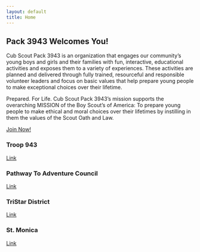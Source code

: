 ```yaml
---
layout: default
title: Home
---
```


## Pack 3943 Welcomes You!

Cub Scout Pack 3943 is an organization that engages our community’s young boys and girls and their families with fun, interactive, educational activities and exposes them to a variety of experiences. These activities are planned and delivered through fully trained, resourceful and responsible volunteer leaders and focus on basic values that help prepare young people to make exceptional choices over their lifetime.

Prepared. For Life.
Cub Scout Pack 3943’s mission supports the overarching MISSION of the Boy Scout’s of America: To prepare young people to make ethical and moral choices over their lifetimes by instilling in them the values of the Scout Oath and Law.

<a class="btn btn-yellow gradient animated tada" href="https://my.scouting.org/online-registration/3a5b47f3-0868-4146-914f-f8d36bc34fb9/applicant-type" target="_blank" rel="noopener noreferrer">Join Now!</a>

### Troop 943
[Link](http://www.bsatroop943.net/)

### Pathway To Adventure Council
[Link](https://pathwaytoadventure.org/)

### TriStar District 
[Link](https://pathwaytoadventure.org/districts/tristar/)

### St. Monica 
[Link](https://stmonica.us/)
